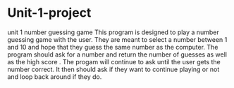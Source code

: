 # Unit-1-project
unit 1 number guessing game
This program is designed to play a number guessing game with the user. 
They are meant to select a number between 1 and 10 and hope that they guess the same number as the computer.
The program should ask for a number and return the number of guesses as well as the high score .
The progam will continue to ask until the user gets the number correct.
It then should ask if they want to continue playing or not and loop back around if they do.  